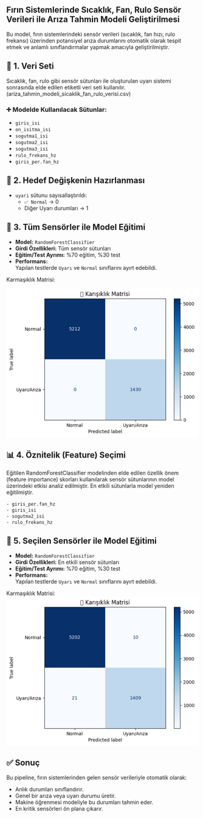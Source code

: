 ## Fırın Sistemlerinde Sıcaklık, Fan, Rulo Sensör Verileri ile Arıza Tahmin Modeli Geliştirilmesi

Bu model, fırın sistemlerindeki sensör verileri (sıcaklık, fan hızı, rulo frekansı) üzerinden potansiyel arıza durumlarını otomatik olarak tespit etmek ve anlamlı sınıflandırmalar yapmak amacıyla geliştirilmiştir. 

## 📌 1. Veri Seti

Sıcaklık, fan, rulo gibi sensör sütunları ile oluşturulan uyarı sistemi sonrasında elde edilen etiketli veri seti kullanılır.  (ariza_tahmin_modeli_sicaklik_fan_rulo_verisi.csv)


### ➕ Modelde Kullanılacak Sütunlar:

- `giris_isi`
- `on_isitma_isi`
- `sogutma1_isi`
- `sogutma2_isi`
- `sogutma3_isi`
- `rulo_frekans_hz`
- `giris_per.fan_hz`

 
## 🎯 2. Hedef Değişkenin Hazırlanması

- `uyari` sütunu sayısallaştırıldı: 
  - `✅ Normal` → 0
  - Diğer Uyarı durumları → 1


## 🤖 3. Tüm Sensörler ile Model Eğitimi

- **Model:** `RandomForestClassifier`
- **Girdi Özellikleri:** Tüm sensör sütunları
- **Eğitim/Test Ayrımı:** %70 eğitim, %30 test 
- **Performans:**  
  Yapılan testlerde `Uyarı` ve `Normal` sınıflarını ayırt edebildi.

Karmaşıklık Matrisi:

![alt text](images/ariza_tespit_model1_confusion_matrix_isi_fan_rulo.png)

## 📊 4. Öznitelik (Feature) Seçimi

Eğitilen RandomForestClassifier modelinden elde edilen özellik önem (feature importance) skorları kullanılarak sensör sütunlarının model üzerindeki etkisi analiz edilmiştir. En etkili sütunlarla model yeniden eğitilmiştir.

```text 
- giris_per.fan_hz
- giris_isi
- sogutma2_isi
- rulo_frekans_hz
```


## 🤖 5. Seçilen Sensörler ile Model Eğitimi

- **Model:** `RandomForestClassifier`
- **Girdi Özellikleri:** En etkili sensör sütunları
- **Eğitim/Test Ayrımı:** %70 eğitim, %30 test 
- **Performans:**  
  Yapılan testlerde `Uyarı` ve `Normal` sınıflarını ayırt edebildi.

Karmaşıklık Matrisi: 
![alt text](images/ariza_tespit_model2_confusion_matrix_isi_fan_rulo.png)


## ✅ Sonuç

Bu pipeline, fırın sistemlerinden gelen sensör verileriyle otomatik olarak:

- Anlık durumları sınıflandırır.
- Genel bir arıza veya uyarı durumu üretir.
- Makine öğrenmesi modeliyle bu durumları tahmin eder.
- En kritik sensörleri ön plana çıkarır.